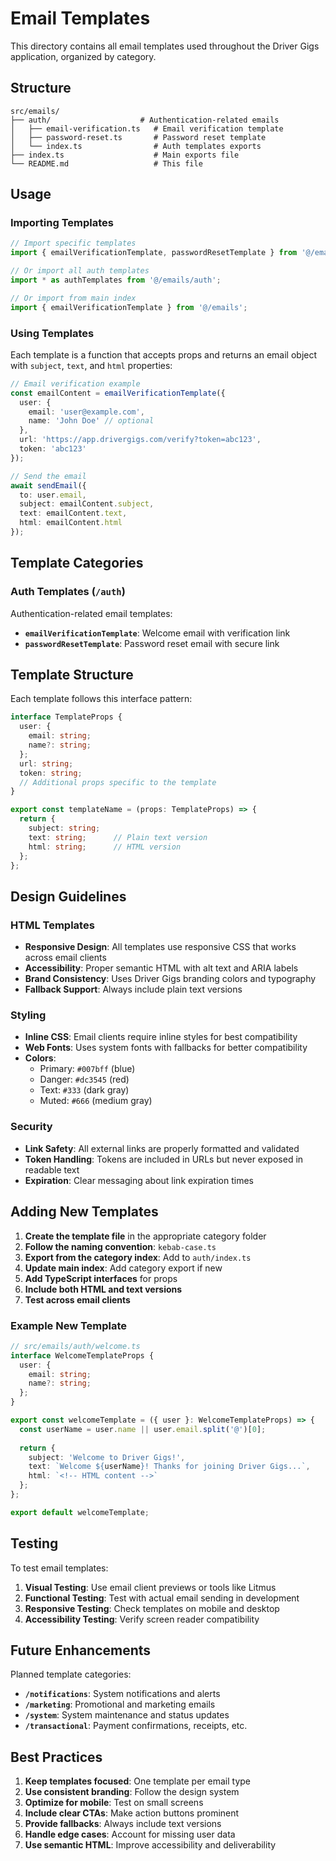 # Email Templates

This directory contains all email templates used throughout the Driver Gigs application, organized by category.

## Structure

```
src/emails/
├── auth/                    # Authentication-related emails
│   ├── email-verification.ts   # Email verification template
│   ├── password-reset.ts       # Password reset template
│   └── index.ts                # Auth templates exports
├── index.ts                    # Main exports file
└── README.md                   # This file
```

## Usage

### Importing Templates

```typescript
// Import specific templates
import { emailVerificationTemplate, passwordResetTemplate } from '@/emails/auth';

// Or import all auth templates
import * as authTemplates from '@/emails/auth';

// Or import from main index
import { emailVerificationTemplate } from '@/emails';
```

### Using Templates

Each template is a function that accepts props and returns an email object with `subject`, `text`, and `html` properties:

```typescript
// Email verification example
const emailContent = emailVerificationTemplate({
  user: {
    email: 'user@example.com',
    name: 'John Doe' // optional
  },
  url: 'https://app.drivergigs.com/verify?token=abc123',
  token: 'abc123'
});

// Send the email
await sendEmail({
  to: user.email,
  subject: emailContent.subject,
  text: emailContent.text,
  html: emailContent.html
});
```

## Template Categories

### Auth Templates (`/auth`)

Authentication-related email templates:

- **`emailVerificationTemplate`**: Welcome email with verification link
- **`passwordResetTemplate`**: Password reset email with secure link

## Template Structure

Each template follows this interface pattern:

```typescript
interface TemplateProps {
  user: {
    email: string;
    name?: string;
  };
  url: string;
  token: string;
  // Additional props specific to the template
}

export const templateName = (props: TemplateProps) => {
  return {
    subject: string;
    text: string;      // Plain text version
    html: string;      // HTML version
  };
};
```

## Design Guidelines

### HTML Templates

- **Responsive Design**: All templates use responsive CSS that works across email clients
- **Accessibility**: Proper semantic HTML with alt text and ARIA labels
- **Brand Consistency**: Uses Driver Gigs branding colors and typography
- **Fallback Support**: Always include plain text versions

### Styling

- **Inline CSS**: Email clients require inline styles for best compatibility
- **Web Fonts**: Uses system fonts with fallbacks for better compatibility
- **Colors**: 
  - Primary: `#007bff` (blue)
  - Danger: `#dc3545` (red)
  - Text: `#333` (dark gray)
  - Muted: `#666` (medium gray)

### Security

- **Link Safety**: All external links are properly formatted and validated
- **Token Handling**: Tokens are included in URLs but never exposed in readable text
- **Expiration**: Clear messaging about link expiration times

## Adding New Templates

1. **Create the template file** in the appropriate category folder
2. **Follow the naming convention**: `kebab-case.ts`
3. **Export from the category index**: Add to `auth/index.ts`
4. **Update main index**: Add category export if new
5. **Add TypeScript interfaces** for props
6. **Include both HTML and text versions**
7. **Test across email clients**

### Example New Template

```typescript
// src/emails/auth/welcome.ts
interface WelcomeTemplateProps {
  user: {
    email: string;
    name?: string;
  };
}

export const welcomeTemplate = ({ user }: WelcomeTemplateProps) => {
  const userName = user.name || user.email.split('@')[0];
  
  return {
    subject: 'Welcome to Driver Gigs!',
    text: `Welcome ${userName}! Thanks for joining Driver Gigs...`,
    html: `<!-- HTML content -->`
  };
};

export default welcomeTemplate;
```

## Testing

To test email templates:

1. **Visual Testing**: Use email client previews or tools like Litmus
2. **Functional Testing**: Test with actual email sending in development
3. **Responsive Testing**: Check templates on mobile and desktop
4. **Accessibility Testing**: Verify screen reader compatibility

## Future Enhancements

Planned template categories:

- **`/notifications`**: System notifications and alerts
- **`/marketing`**: Promotional and marketing emails  
- **`/system`**: System maintenance and status updates
- **`/transactional`**: Payment confirmations, receipts, etc.

## Best Practices

1. **Keep templates focused**: One template per email type
2. **Use consistent branding**: Follow the design system
3. **Optimize for mobile**: Test on small screens
4. **Include clear CTAs**: Make action buttons prominent
5. **Provide fallbacks**: Always include text versions
6. **Handle edge cases**: Account for missing user data
7. **Use semantic HTML**: Improve accessibility and deliverability
